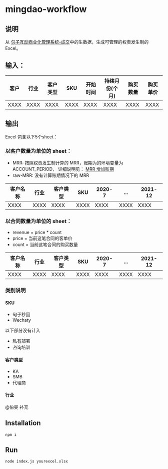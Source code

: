 # mingdao-workflow  

## 说明

从 [句子互动商业化管理系统-成交](https://www.mingdao.com/app/d497b33d-96a0-4d57-a2fb-307740fd27ba/60d8851fc4418130d0fcef0d/60d8854cf6225cbaa249fa34/60d8854cf6225cbaa249fa38)中的生数据，生成可管理的权责发生制的 Excel。

## 输入：

|  客户      | 行业  | 客户类型  | SKU      | 开始时间 | 持续月份(个月) | 购买数量	| 购买单价  |
| --------  | ---- | -------- | -------- |-------  | ------------ | -------- |------   |
| XXXX      | XXXX | XXXX     |  XXXX    |  XXXX   |  XXXX        |  XXXX    | XXXX    |

## 输出

Excel 包含以下5个sheet：

### 以客户数量为单位的 sheet：
- MRR: 按照权责发生制计算的 MRR，账期为的环境变量为 ACCOUNT_PERIOD， 详细说明见： [MRR 增加账期](https://github.com/juzibot/mingdao-workflow/issues/5)
- raw-MRR: 没有计算账期情况下的 MRR

|  客户名称  | 行业  | 客户类型  | SKU      | 2020-7  | ...    | 2021-12  |
| --------  | ---- | -------- | -------- |------- | ------ | -------- |
| XXXX      | XXXX | XXXX     |  XXXX    |  XXXX  |  XXXX  |  XXXX    |

### 以合同数量为单位的 sheet：
- revenue = price * count
- price = 当前这笔合同的客单价
- count = 当前这笔合同的购买数量

|  客户名称  | 行业  | 客户类型  | SKU      | 2020-7  | ...    | 2021-12  |
| --------  | ---- | -------- | -------- |------- | ------ | -------- |
| XXXX      | XXXX | XXXX     |  XXXX    |  XXXX  |  XXXX  |  XXXX    |


### 类别说明

#### SKU

- 句子秒回
- Wechaty

以下部分没有计入
- 私有部署
- 咨询培训

#### 客户类型

- KA
- SMB
- 代理商

#### 行业

@伯昊 补充


## Installation  

`npm i`  

## Run  

`node index.js yourexcel.xlsx`  

